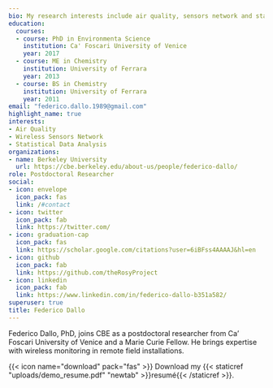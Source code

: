 ```yaml
---
bio: My research interests include air quality, sensors network and statistical data analysis.
education:
  courses:
  - course: PhD in Environmenta Science
    institution: Ca' Foscari University of Venice
    year: 2017
  - course: ME in Chemistry
    institution: University of Ferrara
    year: 2013
  - course: BS in Chemistry
    institution: University of Ferrara
    year: 2011
email: "federico.dallo.1989@gmail.com"
highlight_name: true
interests:
- Air Quality
- Wireless Sensors Network
- Statistical Data Analysis
organizations:
- name: Berkeley University
  url: https://cbe.berkeley.edu/about-us/people/federico-dallo/
role: Postdoctoral Researcher
social:
- icon: envelope
  icon_pack: fas
  link: /#contact
- icon: twitter
  icon_pack: fab
  link: https://twitter.com/
- icon: graduation-cap
  icon_pack: fas
  link: https://scholar.google.com/citations?user=6iBFss4AAAAJ&hl=en
- icon: github
  icon_pack: fab
  link: https://github.com/theRosyProject
- icon: linkedin
  icon_pack: fab
  link: https://www.linkedin.com/in/federico-dallo-b351a582/
superuser: true
title: Federico Dallo
---
```


Federico Dallo, PhD, joins CBE as a postdoctoral researcher from Ca’ Foscari University of Venice and a Marie Curie Fellow. He brings expertise with wireless monitoring in remote field installations.

{{< icon name="download" pack="fas" >}} Download my {{< staticref "uploads/demo_resume.pdf" "newtab" >}}resumé{{< /staticref >}}.
